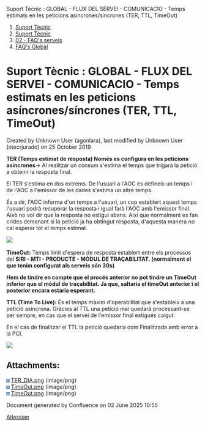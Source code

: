 Suport Tècnic : GLOBAL - FLUX DEL SERVEI - COMUNICACIO - Temps estimats en les peticions asíncrones/síncrones (TER, TTL, TimeOut)  

1.  [Suport Tècnic](index.html)
2.  [Suport Tècnic](13893782.html)
3.  [02 - FAQ's serveis](26313393.html)
4.  [FAQ's Global](28705585.html)

Suport Tècnic : GLOBAL - FLUX DEL SERVEI - COMUNICACIO - Temps estimats en les peticions asíncrones/síncrones (TER, TTL, TimeOut)
=================================================================================================================================

Created by Unknown User (agonlara), last modified by Unknown User (otecrjurado) on 25 October 2019

**TER (Temps estimat de resposta) Només es configura en les peticions asíncrones**→ Al realitzar un consum s'estima el temps que trigarà la petició a obtenir la resposta final. 

El TER s'estima en dos extrems. De l'usuari a l'AOC es defineix un temps i de l'AOC a l'emissor de les dades s'estima un altre temps. 

És a dir, l'AOC informa d'un temps a l'usuari, un cop establert aquest temps l'usuari podrà recuperar la resposta i igual farà l'AOC amb l'emissor final. Això no vol dir que la resposta no estigui abans. Així que normalment es fan crides demanant si la petició ja ha obtingut resposta, d'aquesta manera no cal esperar tot el temps estimat. 

  

![](attachments/26313200/26315646.png)

  

  

**TimeOut:** Temps límit d'espera de resposta establert entre els processos del **SIRI - MTI - PRODUCTE - MÒDUL DE TRAÇABILITAT. (normalment el que tenim configurat als serveis són 30s)**

**Hem de tindre en compte que el procés anterior no pot tindre un TimeOut inferior que el mòdul de traçabilitat. Ja que, saltaria el timeOut anterior i el posterior encara estaria esperant.** 

**TTL (Time To Live):** És el temps màxim d'operabilitat que s'estableix a una petició asíncrona. Gràcies al TTL una petició mai quedarà processant-se per sempre, en cas que el servei de l'emissor final estigués caigut. 

En el cas de finalitzar el TTL la petició quedaria com Finalitzada amb error a la PCI.

  

![](attachments/26313200/26315738.png)

  

Attachments:
------------

![](images/icons/bullet_blue.gif) [TER\_DIA.png](attachments/26313200/26315646.png) (image/png)  
![](images/icons/bullet_blue.gif) [TimeOut.png](attachments/26313200/26315718.png) (image/png)  
![](images/icons/bullet_blue.gif) [TimeOut.png](attachments/26313200/26315738.png) (image/png)  

Document generated by Confluence on 02 June 2025 10:55

[Atlassian](http://www.atlassian.com/)